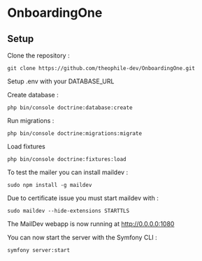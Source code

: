 # OnboardingOne

## Setup

Clone the repository :
```
git clone https://github.com/theophile-dev/OnboardingOne.git
```

Setup .env with your DATABASE_URL 

Create database :
```
php bin/console doctrine:database:create
```

Run migrations :
```
php bin/console doctrine:migrations:migrate
```

Load fixtures
```
php bin/console doctrine:fixtures:load
```

To test the mailer you can install maildev :
```
sudo npm install -g maildev
```

Due to certificate issue you must start maildev with :
```
sudo maildev --hide-extensions STARTTLS
```
The MailDev webapp is now running at http://0.0.0.0:1080

You can now start the server with the Symfony CLI :
```
symfony server:start
```
